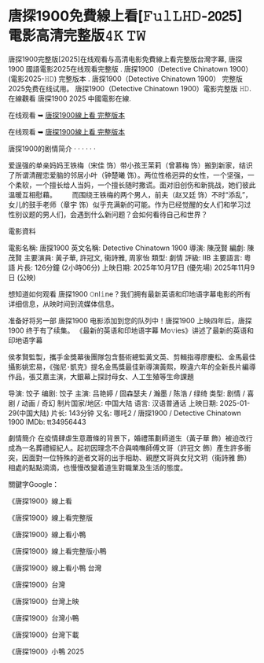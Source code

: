 # 唐探1900免費線上看[𝙵𝚞𝚕𝙻𝙷𝙳-𝟤𝟢𝟤5] 電影高清完整版𝟺𝙺 𝚃𝚆
唐探1900完整版[2025]在线观看与高清电影免費線上看完整版台灣字幕, 唐探1900 國語電影2025在线观看完整版 . 唐探1900（Detective Chinatown 1900） (電影2025-𝙷𝙳) 完整版本 . 唐探1900（Detective Chinatown 1900） 完整版2025免费在线试用。 唐探1900（Detective Chinatown 1900）電影完整版 𝙷𝙳. 在線觀看 唐探1900 2025 中國電影在線.

在线观看 ➥ [唐探1900線上看 完整版本](https://jaringansibuk21.blogspot.com/2025/02/jaringan-sibuk.html)

在线观看 ➥ [唐探1900線上看 完整版本](https://jaringansibuk21.blogspot.com/2025/02/jaringan-sibuk.html)

唐探1900的剧情简介 · · · · · ·

爱逞强的单亲妈妈王铁梅（宋佳 饰）带小孩王茉莉（曾慕梅 饰）搬到新家，结识了所谓清醒恋爱脑的邻居小叶（钟楚曦 饰）。两位性格迥异的女性，一个坚强，一个柔软，一个擅长给人当妈，一个擅长随时撒谎。面对旧创伤和新挑战，她们彼此温暖互相慰藉。 　　而围绕王铁梅的两个男人，前夫（赵又廷 饰）不时“添乱”，女儿的鼓手老师（章宇 饰）似乎充满新的可能。作为已经觉醒的女人们和学习过性别议题的男人们，会遇到什么新问题？会如何看待自己和世界？

電影資料

電影名稱: 唐探1900 英文名稱: Detective Chinatown 1900 導演: 陳茂賢 編劇: 陳茂賢 主要演員: 黃子華, 許冠文, 衞詩雅, 周家怡 類型: 劇情 評級: IIB 主要語言: 粵語 片長: 126分鐘 (2小時06分) 上映日期: 2025年10月17日 (優先場) 2025年11月9日 (公映)

想知道如何观看 唐探1900 𝙾nl𝚒ne？我们拥有最新英语和印地语字幕电影的所有详细信息，从映时间到流媒体信息。

准备好将另一部 唐探1900 电影添加到您的队列中！唐探1900 上映四年后，唐探1900 终于有了续集。 《最新的英语和印地语字幕 Mo𝚟ies》讲述了最新的英语和印地语字幕

侯孝賢監製，攜手金獎幕後團隊包含藝術總監黃文英、剪輯指導廖慶松、金馬最佳攝影姚宏易，《強尼･凱克》提名金馬獎最佳新導演黃熙，睽違六年的全新長片編導作品，張艾嘉主演，大銀幕上探討母女、人工生殖等生命課題

导演: 饺子 编剧: 饺子 主演: 吕艳婷 / 囧森瑟夫 / 瀚墨 / 陈浩 / 绿绮 类型: 剧情 / 喜剧 / 动画 / 奇幻 制片国家/地区: 中国大陆 语言: 汉语普通话 上映日期: 2025-01-29(中国大陆) 片长: 143分钟 又名: 哪吒2 / 唐探1900 / Detective Chinatown 1900 IMDb: tt34956443

劇情簡介 在疫情肆虐生意蕭條的背景下，婚禮策劃師道生（黃子華 飾）被迫改行成為一名葬禮經紀人。起初因理念不合與喃嘸師傅文哥（許冠文 飾）產生許多衝突，因面對一位特殊的逝者文哥的出手相助、親歷文哥與女兒文玥（衞詩雅 飾）相處的點點滴滴，也慢慢改變着道生對職業及生活的態度。

關鍵字Google：

《唐探1900》線上看

《唐探1900》線上看完整版

《唐探1900》線上看小鴨

《唐探1900》線上看完整版小鴨

《唐探1900》線上看小鴨 台灣

《唐探1900》台灣

《唐探1900》台灣上映

《唐探1900》台灣小鴨

《唐探1900》台灣下載

《唐探1900》小鴨 2025

